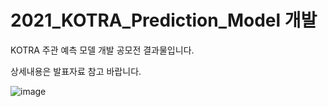 # 2021_KOTRA_Prediction_Model 개발

KOTRA 주관 예측 모델 개발 공모전 결과물입니다.  

상세내용은 발표자료 참고 바랍니다.

![image](https://user-images.githubusercontent.com/82105396/174440021-0ab29b55-c656-4491-8c4a-da9348a698ee.png)

